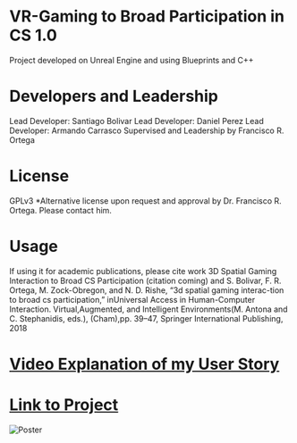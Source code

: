 # VR-Gaming to Broad Participation in CS 1.0

Project developed on Unreal Engine and using Blueprints and C++

# Developers and Leadership
Lead Developer: Santiago Bolivar
Lead Developer: Daniel Perez
Lead Developer: Armando Carrasco
Supervised and Leadership by Francisco R. Ortega 

# License 

GPLv3 
*Alternative license upon request and approval by Dr. Francisco R. Ortega. Please contact him. 

# Usage

If using it for academic publications, please cite work 3D Spatial Gaming Interaction to Broad CS Participation (citation coming) and  S. Bolivar, F. R. Ortega, M. Zock-Obregon, and N. D. Rishe, “3d spatial gaming interac-tion to broad cs participation,” inUniversal Access in Human-Computer Interaction. Virtual,Augmented,  and  Intelligent  Environments(M.  Antona  and  C.  Stephanidis,  eds.),  (Cham),pp. 39–47, Springer International Publishing, 2018

# [Video Explanation of my User Story](https://www.youtube.com/watch?v=ubjxDouPQpI&list=PLG3lylzOg8Fj7BZp57IrP-CCdzeRuX5sl&index=7&t=0s)
# [Link to Project](https://github.com/NuiLab/VRForEducation)

![Poster](https://i1.wp.com/seniorproject.cis.fiu.edu/wp-content/uploads/sites/7/2018/04/Armando-Carrasquillo-poster.jpg?ssl=1)






